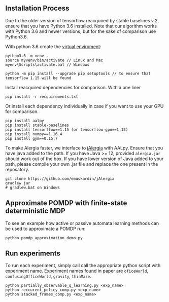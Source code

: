 ## Installation Process
Due to the older version of tensorflow reacquired by stable baselines v.2, ensure that you have Python 3.6 installed.
Note that our algorithm works with Python 3.6 and newer versions, but for the sake of comparison use Python3.6.

With python 3.6 create the [virtual enviroment](https://python.land/virtual-environments/virtualent):
```
python3.6 -m venv .
source myvenv/bin/activate // Linux and Mac
myenv\Scripts\activate.bat // Windows

python -m pip install --upgrade pip setuptools // to ensure that tensorflow 1.15 will be found
```

Install reacquired dependencies for comparison.
With a one liner
```
pip install -r recquirements.txt
```
Or install each dependency individually in case if you want to use your GPU for comparison.
```
pip install aalpy
pip install stable-baselines
pip install tensorflow==1.15 (or tensorflow-gpu==1.15)
pip install numpy==1.16.4
pip install gym==0.15.7
```

To make Alergia faster, we interface to [jAlergia](https://github.com/emuskardin/jAlergia/tree/master) with AALpy.
Ensure that you have java added to the path.
If you have Java >= 12, provided `alergia.jar` should work out of the box.
If you have lower version of Java added to your path, please compile your own .jar file and replace the one present in the reposatory.
```
git clone https://github.com/emuskardin/jAlergia
gradlew jar
# gradlew.bat on Windows
```

## Approximate POMDP with finite-state deterministic MDP
To see an example how active or passive automata learning methods can be used to approximate a POMDP run:
```
python pomdp_approximation_demo.py
```

## Run experiments
To run each experiment, simply call call the appropriate python script with experiment name.
Experiment names found in paper are `oficeWorld`, `confusingOfficeWorld`, `gravity`, `thinMaze`.

```
python partially_observable_q_learning.py <exp_name>
python reccurent_policy_comp.py <exp_name>
python stacked_frames_comp.py <exp_name>
```
